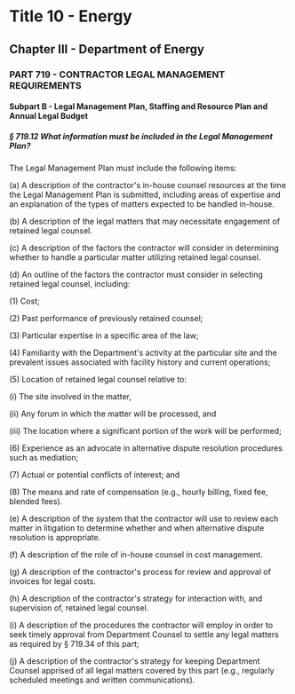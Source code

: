
# Title 10 - Energy
## Chapter III - Department of Energy
### PART 719 - CONTRACTOR LEGAL MANAGEMENT REQUIREMENTS
#### Subpart B - Legal Management Plan, Staffing and Resource Plan and Annual Legal Budget
##### § 719.12 What information must be included in the Legal Management Plan?

The Legal Management Plan must include the following items:

(a) A description of the contractor's in-house counsel resources at the time the Legal Management Plan is submitted, including areas of expertise and an explanation of the types of matters expected to be handled in-house.

(b) A description of the legal matters that may necessitate engagement of retained legal counsel.

(c) A description of the factors the contractor will consider in determining whether to handle a particular matter utilizing retained legal counsel.

(d) An outline of the factors the contractor must consider in selecting retained legal counsel, including:

(1) Cost;

(2) Past performance of previously retained counsel;

(3) Particular expertise in a specific area of the law;

(4) Familiarity with the Department's activity at the particular site and the prevalent issues associated with facility history and current operations;

(5) Location of retained legal counsel relative to:

(i) The site involved in the matter,

(ii) Any forum in which the matter will be processed, and

(iii) The location where a significant portion of the work will be performed;

(6) Experience as an advocate in alternative dispute resolution procedures such as mediation;

(7) Actual or potential conflicts of interest; and

(8) The means and rate of compensation (e.g., hourly billing, fixed fee, blended fees).

(e) A description of the system that the contractor will use to review each matter in litigation to determine whether and when alternative dispute resolution is appropriate.

(f) A description of the role of in-house counsel in cost management.

(g) A description of the contractor's process for review and approval of invoices for legal costs.

(h) A description of the contractor's strategy for interaction with, and supervision of, retained legal counsel.

(i) A description of the procedures the contractor will employ in order to seek timely approval from Department Counsel to settle any legal matters as required by § 719.34 of this part;

(j) A description of the contractor's strategy for keeping Department Counsel apprised of all legal matters covered by this part (e.g., regularly scheduled meetings and written communications).
